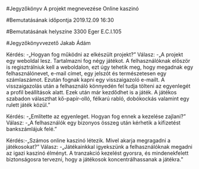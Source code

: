 #Jegyzőkönyv
A projekt megnevezése
Online kaszinó

#Bemutatásának időpontja
2019.12.09 16:30 

#Bemutatásának helyszíne
3300 Eger E.C.I.105

#Jegyzőkönyvvezető
Jakab Ádám


Kérdés: -„Hogyan fog működni az elkészült projekt?”
Válasz: -„A projekt egy weboldal lesz. Tartalmazni fog négy játékot.
A felhasználóknak először is regisztrálniuk kell a weboldalon, ezt úgy tehetik meg, hogy megadnak egy felhasználónevet, e-mail címet, egy jelszót és természetesen egy számlaszámot. Ezután fognak kapni egy visszaigazoló e-mailt. A visszaigazolás után a felhasználó könnyedén fel tudja tölteni az egyenlegét a profil beállítások alatt. Ezek után már kezdődhet is a játék.
A játékos szabadon választhat kő-papír-olló, félkarú rabló, dobókockás valamint egy rulett játék közül.”

Kérdés: -„Említette az egyenleget. Hogyan fog ennek a kezelése zajlani?”
Válasz: -„A felhasználók egy bizonyos összeg után kérhetik a kifizetést bankszámlájuk felé.”

Kérdés:-„Számos online kaszinó létezik. Mivel akarja megragadni a játékosokat?”
Válasz: -„Játékainkkal igyekszünk a felhasználóknak megadni az igazi kaszinó élményt. A tranzakció kezelést gyorsra, és mindenekfelett biztonságosra tervezni, hogy a játékosok koncentrálhassanak a játékra.”





